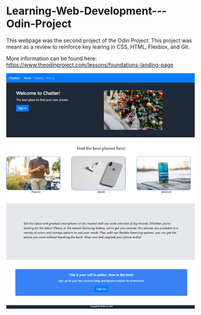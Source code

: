 # Learning-Web-Development---Odin-Project

This webpage was the second project of the Odin Project. This project was meant as a review to reinforce key learing in CSS, HTML, Flexbox, and Git.

More information can be found here: https://www.theodinproject.com/lessons/foundations-landing-page



<img src="LandingPage.png" alt="Alt text" title="Chatter Landing Page">